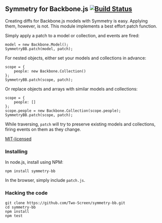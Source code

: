 ## Symmetry for Backbone.js [![Build Status](https://secure.travis-ci.org/Two-Screen/symmetry-bb.png)](http://travis-ci.org/Two-Screen/symmetry-bb)

Creating diffs for Backbone.js models with Symmetry is easy. Applying them,
however, is not. This module implements a best effort patch function.

Simply apply a patch to a model or collection, and events are fired:

    model = new Backbone.Model();
    SymmetryBB.patch(model, patch);

For nested objects, either set your models and collections in advance:

    scope = {
        people: new Backbone.Collection()
    };
    SymmetryBB.patch(scope, patch);

Or replace objects and arrays with similar models and collections:

    scope = {
        people: []
    };
    scope.people = new Backbone.Collection(scope.people);
    SymmetryBB.patch(scope, patch);

While traversing, `patch` will try to preserve existing models and
collections, firing events on them as they change.

[MIT-licensed](http://en.wikipedia.org/wiki/MIT_license)

### Installing

In node.js, install using NPM:

    npm install symmetry-bb

In the browser, simply include `patch.js`.

### Hacking the code

    git clone https://github.com/Two-Screen/symmetry-bb.git
    cd symmetry-bb
    npm install
    npm test

